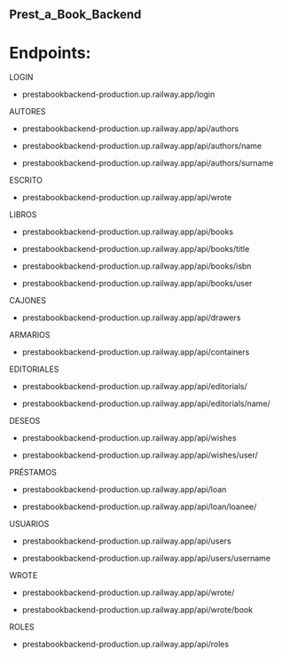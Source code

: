 ## Prest_a_Book_Backend

# Endpoints:


LOGIN

* prestabookbackend-production.up.railway.app/login

AUTORES

* prestabookbackend-production.up.railway.app/api/authors

* prestabookbackend-production.up.railway.app/api/authors/name

* prestabookbackend-production.up.railway.app/api/authors/surname

ESCRITO

* prestabookbackend-production.up.railway.app/api/wrote

LIBROS	  

* prestabookbackend-production.up.railway.app/api/books

* prestabookbackend-production.up.railway.app/api/books/title

* prestabookbackend-production.up.railway.app/api/books/isbn

* prestabookbackend-production.up.railway.app/api/books/user

CAJONES 

* prestabookbackend-production.up.railway.app/api/drawers

ARMARIOS

* prestabookbackend-production.up.railway.app/api/containers
	
EDITORIALES

* prestabookbackend-production.up.railway.app/api/editorials/

* prestabookbackend-production.up.railway.app/api/editorials/name/

DESEOS

* prestabookbackend-production.up.railway.app/api/wishes

* prestabookbackend-production.up.railway.app/api/wishes/user/

PRÉSTAMOS 

* prestabookbackend-production.up.railway.app/api/loan

* prestabookbackend-production.up.railway.app/api/loan/loanee/

USUARIOS

* prestabookbackend-production.up.railway.app/api/users

* prestabookbackend-production.up.railway.app/api/users/username

WROTE

* prestabookbackend-production.up.railway.app/api/wrote/

* prestabookbackend-production.up.railway.app/api/wrote/book

ROLES

* prestabookbackend-production.up.railway.app/api/roles
